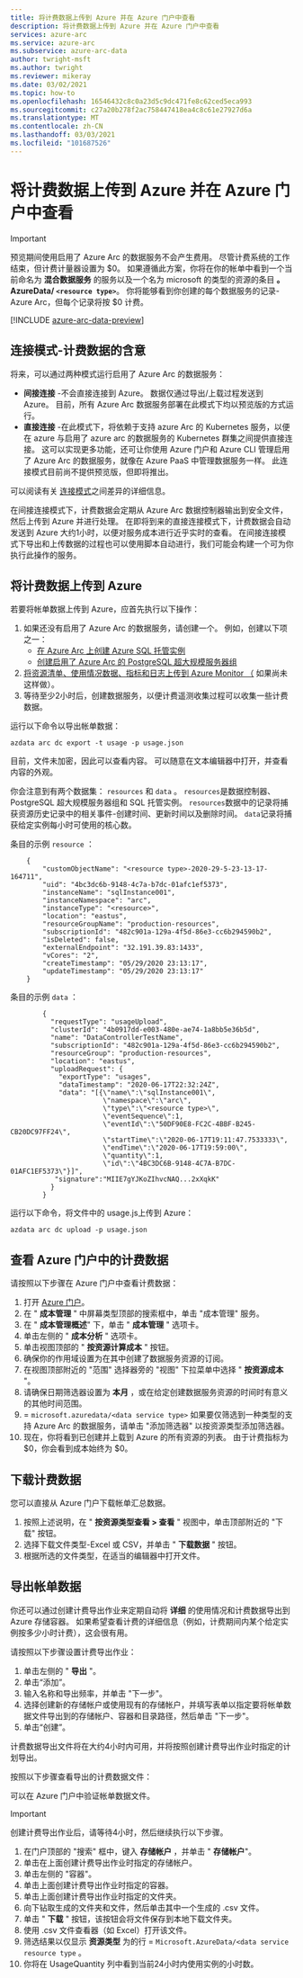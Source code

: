 ```yaml
---
title: 将计费数据上传到 Azure 并在 Azure 门户中查看
description: 将计费数据上传到 Azure 并在 Azure 门户中查看
services: azure-arc
ms.service: azure-arc
ms.subservice: azure-arc-data
author: twright-msft
ms.author: twright
ms.reviewer: mikeray
ms.date: 03/02/2021
ms.topic: how-to
ms.openlocfilehash: 16546432c8c0a23d5c9dc471fe8c62ced5eca993
ms.sourcegitcommit: c27a20b278f2ac758447418ea4c8c61e27927d6a
ms.translationtype: MT
ms.contentlocale: zh-CN
ms.lasthandoff: 03/03/2021
ms.locfileid: "101687526"
---
```

# <a name="upload-billing-data-to-azure-and-view-it-in-the-azure-portal"></a>将计费数据上传到 Azure 并在 Azure 门户中查看

> [!IMPORTANT] 
>  预览期间使用启用了 Azure Arc 的数据服务不会产生费用。 尽管计费系统的工作结束，但计费计量器设置为 $0。  如果遵循此方案，你将在你的帐单中看到一个当前命名为 **混合数据服务** 的服务以及一个名为 microsoft 的类型的资源的条目 **。AzureData/ `<resource type>`**。 你将能够看到你创建的每个数据服务的记录-Azure Arc，但每个记录将按 $0 计费。

[!INCLUDE [azure-arc-data-preview](../../../includes/azure-arc-data-preview.md)]

## <a name="connectivity-modes---implications-for-billing-data"></a>连接模式-计费数据的含意

将来，可以通过两种模式运行启用了 Azure Arc 的数据服务：

- **间接连接** -不会直接连接到 Azure。 数据仅通过导出/上载过程发送到 Azure。 目前，所有 Azure Arc 数据服务部署在此模式下均以预览版的方式运行。
- **直接连接** -在此模式下，将依赖于支持 azure Arc 的 Kubernetes 服务，以便在 azure 与启用了 azure arc 的数据服务的 Kubernetes 群集之间提供直接连接。 这可以实现更多功能，还可让你使用 Azure 门户和 Azure CLI 管理启用了 Azure Arc 的数据服务，就像在 Azure PaaS 中管理数据服务一样。  此连接模式目前尚不提供预览版，但即将推出。

可以阅读有关 [连接模式](./connectivity.md)之间差异的详细信息。

在间接连接模式下，计费数据会定期从 Azure Arc 数据控制器输出到安全文件，然后上传到 Azure 并进行处理。  在即将到来的直接连接模式下，计费数据会自动发送到 Azure 大约1小时，以便对服务成本进行近乎实时的查看。 在间接连接模式下导出和上传数据的过程也可以使用脚本自动进行，我们可能会构建一个可为你执行此操作的服务。

## <a name="upload-billing-data-to-azure"></a>将计费数据上传到 Azure

若要将帐单数据上传到 Azure，应首先执行以下操作：

1. 如果还没有启用了 Azure Arc 的数据服务，请创建一个。 例如，创建以下项之一：
   - [在 Azure Arc 上创建 Azure SQL 托管实例](create-sql-managed-instance.md)
   - [创建启用了 Azure Arc 的 PostgreSQL 超大规模服务器组](create-postgresql-hyperscale-server-group.md)
1. [将资源清单、使用情况数据、指标和日志上传到 Azure Monitor （](upload-metrics-and-logs-to-azure-monitor.md) 如果尚未这样做）。
1. 等待至少2小时后，创建数据服务，以便计费遥测收集过程可以收集一些计费数据。

运行以下命令以导出帐单数据：

```console
azdata arc dc export -t usage -p usage.json
```

目前，文件未加密，因此可以查看内容。 可以随意在文本编辑器中打开，并查看内容的外观。

你会注意到有两个数据集： `resources` 和 `data` 。 `resources`是数据控制器、PostgreSQL 超大规模服务器组和 SQL 托管实例。 `resources`数据中的记录将捕获资源历史记录中的相关事件-创建时间、更新时间以及删除时间。 `data`记录将捕获给定实例每小时可使用的核心数。

条目的示例 `resource` ：

```console
    {
        "customObjectName": "<resource type>-2020-29-5-23-13-17-164711",
        "uid": "4bc3dc6b-9148-4c7a-b7dc-01afc1ef5373",
        "instanceName": "sqlInstance001",
        "instanceNamespace": "arc",
        "instanceType": "<resource>",
        "location": "eastus",
        "resourceGroupName": "production-resources",
        "subscriptionId": "482c901a-129a-4f5d-86e3-cc6b294590b2",
        "isDeleted": false,
        "externalEndpoint": "32.191.39.83:1433",
        "vCores": "2",
        "createTimestamp": "05/29/2020 23:13:17",
        "updateTimestamp": "05/29/2020 23:13:17"
    }
```

条目的示例 `data` ：

```console
        {
          "requestType": "usageUpload",
          "clusterId": "4b0917dd-e003-480e-ae74-1a8bb5e36b5d",
          "name": "DataControllerTestName",
          "subscriptionId": "482c901a-129a-4f5d-86e3-cc6b294590b2",
          "resourceGroup": "production-resources",
          "location": "eastus",
          "uploadRequest": {
            "exportType": "usages",
            "dataTimestamp": "2020-06-17T22:32:24Z",
            "data": "[{\"name\":\"sqlInstance001\",
                       \"namespace\":\"arc\",
                       \"type\":\"<resource type>\",
                       \"eventSequence\":1, 
                       \"eventId\":\"50DF90E8-FC2C-4BBF-B245-CB20DC97FF24\",
                       \"startTime\":\"2020-06-17T19:11:47.7533333\",
                       \"endTime\":\"2020-06-17T19:59:00\",
                       \"quantity\":1,
                       \"id\":\"4BC3DC6B-9148-4C7A-B7DC-01AFC1EF5373\"}]",
           "signature":"MIIE7gYJKoZIhvcNAQ...2xXqkK"
          }
        }
```

运行以下命令，将文件中的 usage.js上传到 Azure：

```console
azdata arc dc upload -p usage.json
```

## <a name="view-billing-data-in-azure-portal"></a>查看 Azure 门户中的计费数据

请按照以下步骤在 Azure 门户中查看计费数据：

1. 打开 [Azure 门户](https://portal.azure.com)。
1. 在 " **成本管理** " 中屏幕类型顶部的搜索框中，单击 "成本管理" 服务。
1. 在 " **成本管理概述**" 下，单击 " **成本管理** " 选项卡。
1. 单击左侧的 " **成本分析** " 选项卡。
1. 单击视图顶部的 " **按资源计算成本** " 按钮。
1. 确保你的作用域设置为在其中创建了数据服务资源的订阅。
1. 在视图顶部附近的 "范围" 选择器旁的 "视图" 下拉菜单中选择 " **按资源成本** "。
1. 请确保日期筛选器设置为 **本月** ，或在给定创建数据服务资源的时间时有意义的其他时间范围。
1.    =  `microsoft.azuredata/<data service type>` 如果要仅筛选到一种类型的支持 Azure Arc 的数据服务，请单击 "添加筛选器" 以按资源类型添加筛选器。
1. 现在，你将看到已创建并上载到 Azure 的所有资源的列表。 由于计费指标为 $0，你会看到成本始终为 $0。

## <a name="download-billing-data"></a>下载计费数据

您可以直接从 Azure 门户下载帐单汇总数据。

1. 按照上述说明，在 " **按资源类型查看 > 查看** " 视图中，单击顶部附近的 "下载" 按钮。
1. 选择下载文件类型-Excel 或 CSV，并单击 " **下载数据** " 按钮。
1. 根据所选的文件类型，在适当的编辑器中打开文件。

## <a name="export-billing-data"></a>导出帐单数据

你还可以通过创建计费导出作业来定期自动将 **详细** 的使用情况和计费数据导出到 Azure 存储容器。 如果希望查看计费的详细信息（例如，计费期间内某个给定实例按多少小时计费），这会很有用。

请按照以下步骤设置计费导出作业：

1. 单击左侧的 " **导出** "。
1. 单击“添加”。
1. 输入名称和导出频率，并单击 "下一步"。
1. 选择创建新的存储帐户或使用现有的存储帐户，并填写表单以指定要将帐单数据文件导出到的存储帐户、容器和目录路径，然后单击 "下一步"。
1. 单击“创建”。

计费数据导出文件将在大约4小时内可用，并将按照创建计费导出作业时指定的计划导出。

按照以下步骤查看导出的计费数据文件：

可以在 Azure 门户中验证帐单数据文件。 

> [!IMPORTANT]
> 创建计费导出作业后，请等待4小时，然后继续执行以下步骤。

1. 在门户顶部的 "搜索" 框中，键入 **存储帐户** ，并单击 " **存储帐户**"。
3. 单击在上面创建计费导出作业时指定的存储帐户。
4. 单击左侧的 "容器"。
5. 单击上面创建计费导出作业时指定的容器。
6. 单击上面创建计费导出作业时指定的文件夹。
7. 向下钻取生成的文件夹和文件，然后单击其中一个生成的 .csv 文件。
8. 单击 " **下载** " 按钮，该按钮会将文件保存到本地下载文件夹。
9. 使用 .csv 文件查看器（如 Excel）打开该文件。
10. 筛选结果以仅显示 **资源类型** 为的行  =  `Microsoft.AzureData/<data service resource type` 。
11. 你将在 UsageQuantity 列中看到当前24小时内使用实例的小时数。
